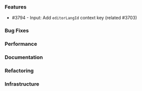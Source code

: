 ### Features 

- #3794 - Input: Add `editorLangId` context key (related #3703)

### Bug Fixes

### Performance

### Documentation

### Refactoring

### Infrastructure
